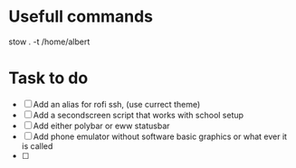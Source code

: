 # Usefull commands
stow . -t /home/albert


# Task to do
- [ ] Add an alias for rofi ssh, (use currect theme)
- [ ] Add a secondscreen script that works with school setup 
- [ ] Add either polybar or eww statusbar
- [ ] Add phone emulator without software basic graphics or what ever it is called
- [ ]

# 
